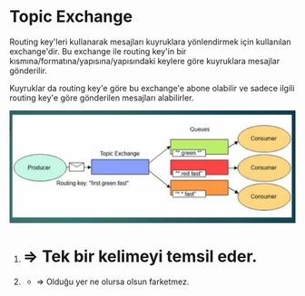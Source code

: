 # Topic Exchange

Routing key'leri kullanarak mesajları kuyruklara yönlendirmek için kullanılan exchange'dir.
Bu exchange ile routing key'in bir kısmına/formatına/yapısına/yapısındaki keylere göre kuyruklara mesajlar gönderilir.

Kuyruklar da routing key'e göre bu exchange'e abone olabilir ve sadece ilgili routing key'e göre gönderilen mesajları alabilirler.


![Topic Exchange](topic-exchange.png)

1. # => Tek bir kelimeyi temsil eder.
2. * => Olduğu yer ne olursa olsun farketmez.

